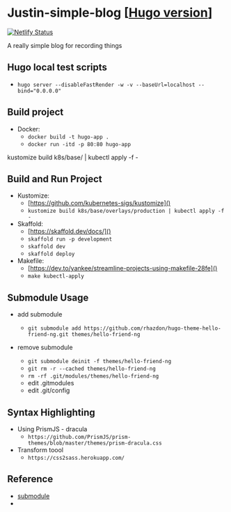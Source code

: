 # Justin-simple-blog [[Hugo version](https://github.com/JustinHung0407/Hugo-Blog)]

[![Netlify Status](https://api.netlify.com/api/v1/badges/51c3e506-dad6-430f-b575-8a0e4c28c6e5/deploy-status)](https://app.netlify.com/sites/justinblog/deploys)

A really simple blog for recording things

## Hugo local test scripts
* `hugo server --disableFastRender -w -v --baseUrl=localhost --bind="0.0.0.0"`

## Build project
* Docker:
  * `docker build -t hugo-app .`
  * `docker run -itd -p 80:80 hugo-app`

kustomize build k8s/base/ | kubectl apply -f -
## Build and Run Project
* Kustomize:
    * [https://github.com/kubernetes-sigs/kustomize]()
    * `kustomize build k8s/base/overlays/production | kubectl apply -f -`
* Skaffold:
    * [https://skaffold.dev/docs/]()
    * `skaffold run -p development`
    * `skaffold dev`
    * `skaffold deploy`
* Makefile:
    * [https://dev.to/yankee/streamline-projects-using-makefile-28fe]()
    * `make kubectl-apply`


## Submodule Usage
- add submodule
  - `git submodule add https://github.com/rhazdon/hugo-theme-hello-friend-ng.git themes/hello-friend-ng`

- remove submodule
  - `git submodule deinit -f themes/hello-friend-ng`
  - `git rm -r --cached themes/hello-friend-ng`
  - `rm -rf .git/modules/themes/hello-friend-ng`
  - edit .gitmodules
  - edit .git/config

## Syntax Highlighting
- Using PrismJS - dracula
  - `https://github.com/PrismJS/prism-themes/blob/master/themes/prism-dracula.css`
- Transform toool
  - `https://css2sass.herokuapp.com/`

## Reference
- [submodule](https://stackoverflow.com/questions/1260748/how-do-i-remove-a-submodule)
- 